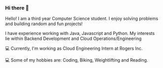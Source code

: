 ### Hi there 👋

<!--
**hjanday/hjanday** is a ✨ _special_ ✨ repository because its `README.md` (this file) appears on your GitHub profile. -->

<p>Hello! I am a third year Computer Science student. I enjoy solving problems and building random and fun projects!</p>
<p>I have experience working with Java, Javascript and Python. My interests lie within Backend Development and Cloud Operations/Engineering</p>
                
<p>💻 Currently, I'm working as Cloud Engineering Intern at Rogers Inc.</p>

<p>💻 Some of my hobbies are: Coding, Biking, Weightlifting and Reading.</p>



